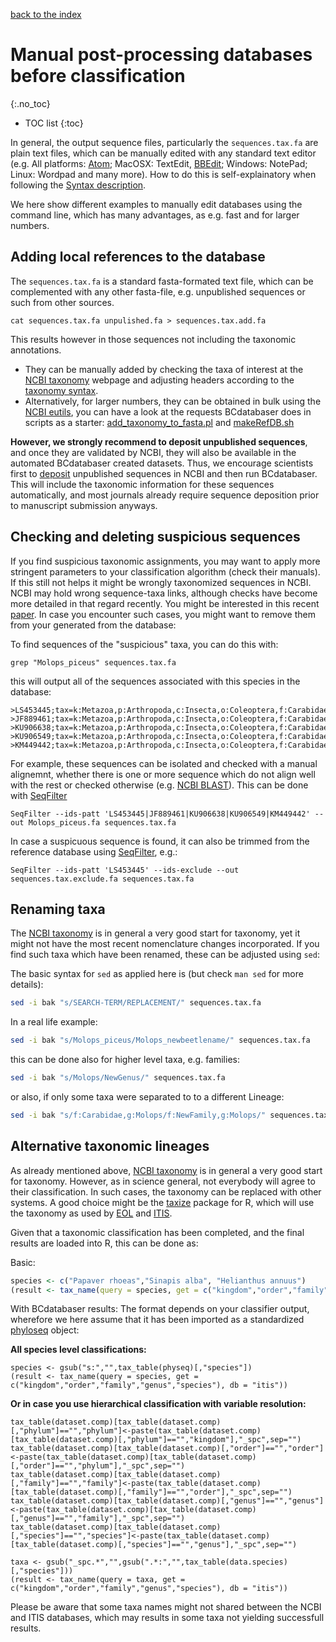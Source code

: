 [back to the index](./index.md)

# Manual post-processing databases before classification
{:.no_toc}

* TOC list
{:toc}

In general, the output sequence files, particularly the ```sequences.tax.fa``` are plain text files, which can be manually edited with any standard text editor (e.g. All platforms: [Atom](https://atom.io); MacOSX: TextEdit, [BBEdit](https://www.barebones.com/products/textwrangler/download.html); Windows: NotePad; Linux: Wordpad and many more). How to do this is self-explainatory when following the [Syntax description](./output.md). 

We here show different examples to manually edit databases using the command line, which has many advantages, as e.g. fast and for larger numbers. 

## Adding local references to the database
The ```sequences.tax.fa``` is a standard fasta-formated text file, which can be complemented with any other fasta-file, e.g. unpublished sequences or such from other sources. 

```
cat sequences.tax.fa unpulished.fa > sequences.tax.add.fa
```
This results however in those sequences not including the taxonomic annotations. 
* They can be manually added by checking the taxa of interest at the [NCBI taxonomy](https://www.ncbi.nlm.nih.gov/taxonomy) webpage and adjusting headers according to the [taxonomy syntax](./output.md). 
* Alternatively, for larger numbers, they can be obtained in bulk using the [NCBI eutils](https://www.ncbi.nlm.nih.gov/books/NBK25500/), you can have a look at the requests BCdatabaser does in scripts as a starter: [add_taxonomy_to_fasta.pl](https://github.com/molbiodiv/bcdatabaser/blob/master/bin/add_taxonomy_to_fasta.pl) and [makeRefDB.sh](https://github.com/molbiodiv/bcdatabaser/blob/master/bin/makeRefDB.sh)

**However, we strongly recommend to deposit unpublished sequences**, and once they are validated by NCBI, they will also be available in the automated BCdatabaser created datasets. Thus, we encourage scientists first to [deposit](https://www.ncbi.nlm.nih.gov/guide/howto/submit-sequence-data/) unpublished sequences in NCBI and then run BCdatabaser. This will include the taxonomic information for these sequences automatically, and most journals already require sequence deposition prior to manuscript submission anyways.

## Checking and deleting suspicious sequences
If you find suspicious taxonomic assignments, you may want to apply more stringent parameters to your classification algorithm (check their manuals). If this still not helps it might be wrongly taxonomized sequences in NCBI. 
NCBI may hold wrong sequence-taxa links, although checks have become more detailed in that regard recently. You might be interested in this recent [paper](https://www.pnas.org/content/early/2019/10/16/1911714116). In case you encounter such cases, you might want to remove them from your generated from the database:

To find sequences of the "suspicious" taxa, you can do this with: 
```
grep "Molops_piceus" sequences.tax.fa 
```
this will output all of the sequences associated with this species in the database:
```
>LS453445;tax=k:Metazoa,p:Arthropoda,c:Insecta,o:Coleoptera,f:Carabidae,g:Molops,s:Molops_piceus;
>JF889461;tax=k:Metazoa,p:Arthropoda,c:Insecta,o:Coleoptera,f:Carabidae,g:Molops,s:Molops_piceus;
>KU906638;tax=k:Metazoa,p:Arthropoda,c:Insecta,o:Coleoptera,f:Carabidae,g:Molops,s:Molops_piceus;
>KU906549;tax=k:Metazoa,p:Arthropoda,c:Insecta,o:Coleoptera,f:Carabidae,g:Molops,s:Molops_piceus;
>KM449442;tax=k:Metazoa,p:Arthropoda,c:Insecta,o:Coleoptera,f:Carabidae,g:Molops,s:Molops_piceus;
```

For example, these sequences can be isolated and checked with a manual alignemnt, whether there is one or more sequence which do not align well with the rest or checked otherwise (e.g. [NCBI BLAST](https://blast.ncbi.nlm.nih.gov/Blast.cgi?PAGE_TYPE=BlastSearch)). This can be done with [SeqFilter](https://github.com/BioInf-Wuerzburg/SeqFilter)

```
SeqFilter --ids-patt 'LS453445|JF889461|KU906638|KU906549|KM449442' --out Molops_piceus.fa sequences.tax.fa
```

In case a suspicuous sequence is found, it can also be trimmed from the reference database using [SeqFilter](https://github.com/BioInf-Wuerzburg/SeqFilter), e.g.:

```
SeqFilter --ids-patt 'LS453445' --ids-exclude --out sequences.tax.exclude.fa sequences.tax.fa
```


## Renaming taxa

The [NCBI taxonomy](https://www.ncbi.nlm.nih.gov/taxonomy) is in general a very good start for taxonomy, yet it might not have the most recent nomenclature changes incorporated. If you find such taxa which have been renamed, these can be adjusted using ```sed```:

The basic syntax for ```sed``` as applied here is (but check ```man sed``` for more details):

```sh
sed -i bak "s/SEARCH-TERM/REPLACEMENT/" sequences.tax.fa
```

In a real life example: 

```sh
sed -i bak "s/Molops_piceus/Molops_newbeetlename/" sequences.tax.fa
```

this can be done also for higher level taxa, e.g. families: 

```sh
sed -i bak "s/Molops/NewGenus/" sequences.tax.fa
```
or also, if only some taxa were separated to to a different Lineage:

```sh
sed -i bak "s/f:Carabidae,g:Molops/f:NewFamily,g:Molops/" sequences.tax.fa
```


## Alternative taxonomic lineages

As already mentioned above, [NCBI taxonomy](https://www.ncbi.nlm.nih.gov/taxonomy) is in general a very good start for taxonomy. However, as in science general, not everybody will agree to their classification. In such cases, the taxonomy can be replaced with other systems. A good choice might be the [taxize](https://cran.r-project.org/web/packages/taxize/index.html) package for R, which will use the taxonomy as used by [EOL](https://eol.org) and [ITIS](https://www.itis.gov).

Given that a taxonomic classification has been completed, and the final results are loaded into R, this can be done as: 

Basic:
```R
species <- c("Papaver rhoeas","Sinapis alba", "Helianthus annuus")
(result <- tax_name(query = species, get = c("kingdom","order","family","genus","species"), db = "itis"))
```

With BCdatabaser results: The format depends on your classifier output, wherefore we here assume that it has been imported as a standardized [phyloseq](https://joey711.github.io/phyloseq/import-data.html) object:

**All species level classifications:**
```
species <- gsub("s:","",tax_table(physeq)[,"species"])
(result <- tax_name(query = species, get = c("kingdom","order","family","genus","species"), db = "itis"))
```

**Or in case you use hierarchical classification with variable resolution:**
```
tax_table(dataset.comp)[tax_table(dataset.comp)[,"phylum"]=="","phylum"]<-paste(tax_table(dataset.comp)[tax_table(dataset.comp)[,"phylum"]=="","kingdom"],"_spc",sep="")
tax_table(dataset.comp)[tax_table(dataset.comp)[,"order"]=="","order"]<-paste(tax_table(dataset.comp)[tax_table(dataset.comp)[,"order"]=="","phylum"],"_spc",sep="")
tax_table(dataset.comp)[tax_table(dataset.comp)[,"family"]=="","family"]<-paste(tax_table(dataset.comp)[tax_table(dataset.comp)[,"family"]=="","order"],"_spc",sep="")
tax_table(dataset.comp)[tax_table(dataset.comp)[,"genus"]=="","genus"]<-paste(tax_table(dataset.comp)[tax_table(dataset.comp)[,"genus"]=="","family"],"_spc",sep="")
tax_table(dataset.comp)[tax_table(dataset.comp)[,"species"]=="","species"]<-paste(tax_table(dataset.comp)[tax_table(dataset.comp)[,"species"]=="","genus"],"_spc",sep="")

taxa <- gsub("_spc.*","",gsub(".*:","",tax_table(data.species)[,"species"]))
(result <- tax_name(query = taxa, get = c("kingdom","order","family","genus","species"), db = "itis"))

```

Please be aware that some taxa names might not shared between the NCBI and ITIS databases, which may results in some taxa not yielding successfull results.



